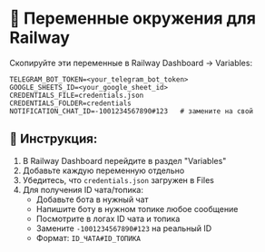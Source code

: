 # 🔧 Переменные окружения для Railway

Скопируйте эти переменные в Railway Dashboard → Variables:

```
TELEGRAM_BOT_TOKEN=<your_telegram_bot_token>
GOOGLE_SHEETS_ID=<your_google_sheet_id>
CREDENTIALS_FILE=credentials.json
CREDENTIALS_FOLDER=credentials
NOTIFICATION_CHAT_ID=-1001234567890#123   # замените на свой
```

## 📝 Инструкция:

1. В Railway Dashboard перейдите в раздел "Variables"
2. Добавьте каждую переменную отдельно
3. Убедитесь, что `credentials.json` загружен в Files
4. Для получения ID чата/топика:
   - Добавьте бота в нужный чат
   - Напишите боту в нужном топике любое сообщение
   - Посмотрите в логах ID чата и топика
   - Замените `-1001234567890#123` на реальный ID
   - Формат: `ID_ЧАТА#ID_ТОПИКА`
